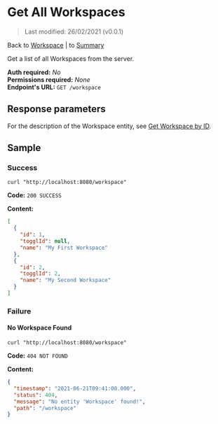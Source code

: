 # Get All Workspaces
> Last modified: 26/02/2021 (v0.0.1)

Back to [Workspace](../Workspace.md) | to [Summary](../../README.md)

Get a list of all Workspaces from the server.

**Auth required:** _No_  
**Permissions required:** _None_  
**Endpoint's URL:** `GET /workspace`

## Response parameters

For the description of the Workspace entity, see [Get Workspace by ID](Get-Workspace-by-ID.md).

## Sample

### Success

```shell
curl "http://localhost:8080/workspace"
```

**Code:** `200 SUCCESS`

**Content:**

```json
[
  {
    "id": 1,
    "togglId": null,
    "name": "My First Workspace"
  },
  {
    "id": 2,
    "togglId": 2,
    "name": "My Second Workspace"
  }
]
```

### Failure

#### No Workspace Found

```shell
curl "http://localhost:8080/workspace"
```

**Code:** `404 NOT FOUND`

**Content:**

```json
{
  "timestamp": "2021-06-21T09:41:00.000",
  "status": 404,
  "message": "No entity 'Workspace' found!",
  "path": "/workspace"
}
```